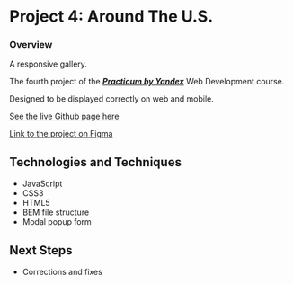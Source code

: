 # Project 4: Around The U.S.

### Overview

A responsive gallery.

The fourth project of the [***Practicum by Yandex***](https://practicum.yandex.com/) Web Development course.

Designed to be displayed correctly on web and mobile.

[See the live Github page here](https://warsdd.github.io/web_project__4/)

[Link to the project on Figma](https://www.figma.com/file/SurN1jaeEQIhuZEDMhmWWf/Sprint-4-Around-The-U.S.-desktop-mobile?node-id=0%3A1)

## Technologies and Techniques
- JavaScript
- CSS3
- HTML5
- BEM file structure
- Modal popup form

## Next Steps
- Corrections and fixes
